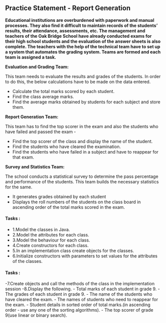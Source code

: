 ## Practice Statement - Report Generation

**Educational institutions are overburdened with paperwork and manual processes. They also find it difficult to maintain records of the students’ results, their attendance, assessments, etc. The management and teachers of the Oak Bridge School have already conducted exams for their high school students and the evaluation of the answer sheets is also complete. The teachers with the help of the technical team have to set up a system that automates the grading system. Teams are formed and each team is assigned a task.**

**Evaluation and Grading Team:**

 This team needs to evaluate the results and grades of the students. In order to do this, the below calculations have to be made on the data entered.
- Calculate the total marks scored by each student.
- Find the class average marks.
- Find the average marks obtained by students for each subject and store them.

**Report Generation Team:**

This team has to find the top scorer in the exam and also the students who have failed and passed the exam - 
- Find the top scorer of the class and display the name of the student.
- Find the students who have cleared the examination.  
- Find the students who have failed in a subject and have to reappear for that exam.

**Survey and Statistics Team:**

The school conducts a statistical survey to determine the pass percentage and performance of the students. This team builds the necessary statistics for the same.
- It generates grades obtained by each student
- Displays the roll numbers of the students on the class board in ascending order of the total marks scored in the exam.

#### Tasks  : 

- 1.Model the classes in Java.
- 2.Model the attributes for each class.
- 3.Model the behaviour for each class. 
- 4.Create constructors for each class.
- 5.In an implementation class create objects for the classes.
- 6.Initialize constructors with parameters to set values for the attributes of the classes.

#### Tasks  :

-7.Create objects and call the methods of the class in the implementation session
-8.Display the following.
    - Total marks of each student in grade 9.
    - The grades of each student in grade 9.
    - The name of the students who have cleared the exam.
    - The names of students who need to reappear for the exam.
    - Student details in sorted order of total marks.(in ascending order -  use any one of the sorting algorithms).
    - The top scorer of grade 9(use linear or binary search).



